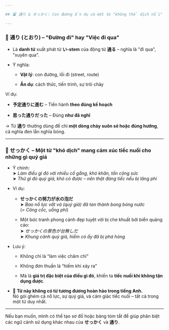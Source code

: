 ```yaml
---

## 🛣 通り & せっかく: Con đường ẩn dụ và một từ "không thể dịch nổi"

---
```

### 🔹 **通り (とおり)** – "Đường đi" hay "Việc đi qua"

- Là **danh từ** xuất phát từ **い-stem** của động từ **通る** – nghĩa là "đi qua", "xuyên qua".
    
- Ý nghĩa:
    
    - **Vật lý**: con đường, lối đi (street, route)
        
    - **Ẩn dụ**: cách thức, tiến trình, sự trôi chảy
        

Ví dụ:

- **予定通りに進む** – Tiến hành **theo đúng kế hoạch**
    
- **思った通りだった** – Đúng **như đã nghĩ**
    

→ Từ **通り** thường dùng để chỉ **một dòng chảy suôn sẻ hoặc đúng hướng**, cả nghĩa đen lẫn nghĩa bóng.

---

### 🔹 **せっかく** – Một từ "khó dịch" mang cảm xúc tiếc nuối cho những gì quý giá

- Ý chính:  
    ➤ _Làm điều gì đó với nhiều cố gắng, khó khăn, tốn công sức_  
    ➤ _Thứ gì đó quý giá, khó có được – nên thật đáng tiếc nếu bị lãng phí_
    
- Ví dụ:
    
    - **せっかくの努力が水の泡だ**  
        ➤ _Bao nỗ lực vất vả (quý giá) đã tan thành bong bóng nước_  
        (_= Công cốc, uổng phí_)
        
    - Một bức tranh phong cảnh đẹp tuyệt vời bị che khuất bởi biển quảng cáo:  
        ➤ _せっかくの景色が台無しだ_  
        ➤ _Khung cảnh quý giá, hiếm có ấy đã bị phá hỏng_
        
- Lưu ý:
    
    - Không chỉ là “làm việc chăm chỉ”
        
    - Không đơn thuần là “hiếm khi xảy ra”
        
    - Mà là **giá trị đặc biệt của điều gì đó**, khiến ta **tiếc nuối khi không tận dụng được**.
        
- 💬 **Từ này không có từ tương đương hoàn hảo trong tiếng Anh.**  
    Nó gói ghém cả nỗ lực, sự quý giá, và cảm giác tiếc nuối – tất cả trong một từ duy nhất.
    

---

Nếu bạn muốn, mình có thể tạo sơ đồ hoặc bảng tóm tắt để giúp phân biệt các ngữ cảnh sử dụng khác nhau của **せっかく** và **通り**.